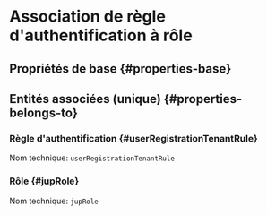 # Association de règle d'authentification à rôle
<!--- THIS FILE IS GENERATED PLEASE DO NOT EDIT IT DIRECTLY --->



## Propriétés de base {#properties-base} ##



## Entités associées (unique) {#properties-belongs-to} ##

### Règle d'authentification {#userRegistrationTenantRule}



Nom technique: ```userRegistrationTenantRule```

### Rôle {#jupRole}



Nom technique: ```jupRole```





